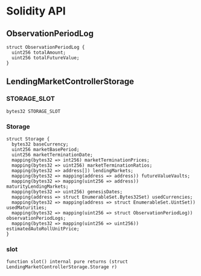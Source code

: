 # Solidity API

## ObservationPeriodLog

```solidity
struct ObservationPeriodLog {
  uint256 totalAmount;
  uint256 totalFutureValue;
}
```

## LendingMarketControllerStorage

### STORAGE_SLOT

```solidity
bytes32 STORAGE_SLOT
```

### Storage

```solidity
struct Storage {
  bytes32 baseCurrency;
  uint256 marketBasePeriod;
  uint256 marketTerminationDate;
  mapping(bytes32 => int256) marketTerminationPrices;
  mapping(bytes32 => uint256) marketTerminationRatios;
  mapping(bytes32 => address[]) lendingMarkets;
  mapping(bytes32 => mapping(address => address)) futureValueVaults;
  mapping(bytes32 => mapping(uint256 => address)) maturityLendingMarkets;
  mapping(bytes32 => uint256) genesisDates;
  mapping(address => struct EnumerableSet.Bytes32Set) usedCurrencies;
  mapping(bytes32 => mapping(address => struct EnumerableSet.UintSet)) usedMaturities;
  mapping(bytes32 => mapping(uint256 => struct ObservationPeriodLog)) observationPeriodLogs;
  mapping(bytes32 => mapping(uint256 => uint256)) estimatedAutoRollUnitPrice;
}
```

### slot

```solidity
function slot() internal pure returns (struct LendingMarketControllerStorage.Storage r)
```

